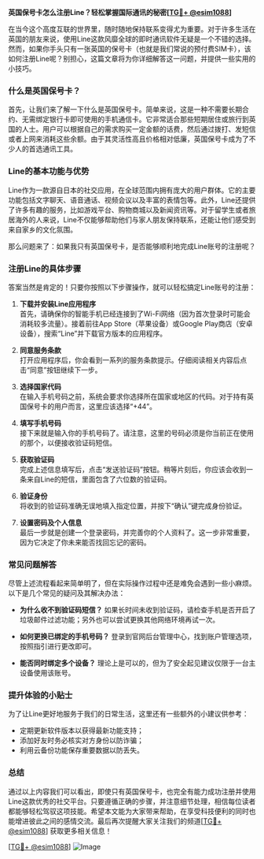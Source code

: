 **英国保号卡怎么注册Line？轻松掌握国际通讯的秘密[[TG💪+ @esim1088](https://t.me/s/esim1088)]**

在当今这个高度互联的世界里，随时随地保持联系变得尤为重要。对于许多生活在英国的朋友来说，使用Line这款风靡全球的即时通讯软件无疑是一个不错的选择。然而，如果你手头只有一张英国的保号卡（也就是我们常说的预付费SIM卡），该如何注册Line呢？别担心，这篇文章将为你详细解答这一问题，并提供一些实用的小技巧。

### 什么是英国保号卡？

首先，让我们来了解一下什么是英国保号卡。简单来说，这是一种不需要长期合约、无需绑定银行卡即可使用的手机通信卡。它非常适合那些短期居住或旅行到英国的人士。用户可以根据自己的需求购买一定金额的话费，然后通过拨打、发短信或者上网来消耗这些余额。由于其灵活性高且价格相对低廉，英国保号卡成为了不少人的首选通讯工具。

### Line的基本功能与优势

Line作为一款源自日本的社交应用，在全球范围内拥有庞大的用户群体。它的主要功能包括文字聊天、语音通话、视频会议以及丰富的表情包等。此外，Line还提供了许多有趣的服务，比如游戏平台、购物商城以及新闻资讯等。对于留学生或者旅居海外的人来说，Line不仅能够帮助他们与家人朋友保持联系，还能让他们感受到来自家乡的文化氛围。

那么问题来了：如果我只有英国保号卡，是否能够顺利地完成Line账号的注册呢？

### 注册Line的具体步骤

答案当然是肯定的！只要你按照以下步骤操作，就可以轻松搞定Line账号的注册：

1. **下载并安装Line应用程序**  
   首先，请确保你的智能手机已经连接到了Wi-Fi网络（因为首次登录时可能会消耗较多流量）。接着前往App Store（苹果设备）或Google Play商店（安卓设备），搜索“Line”并下载官方版本的应用程序。

2. **同意服务条款**  
   打开应用程序后，你会看到一系列的服务条款提示。仔细阅读相关内容后点击“同意”按钮继续下一步。

3. **选择国家代码**  
   在输入手机号码之前，系统会要求你选择所在国家或地区的代码。对于持有英国保号卡的用户而言，这里应该选择“+44”。

4. **填写手机号码**  
   接下来就是输入你的手机号码了。请注意，这里的号码必须是你当前正在使用的那个，以便接收验证码短信。

5. **获取验证码**  
   完成上述信息填写后，点击“发送验证码”按钮。稍等片刻后，你应该会收到一条来自Line的短信，里面包含了六位数的验证码。

6. **验证身份**  
   将收到的验证码准确无误地填入指定位置，并按下“确认”键完成身份验证。

7. **设置密码及个人信息**  
   最后一步就是创建一个登录密码，并完善你的个人资料了。这一步非常重要，因为它决定了你未来能否找回忘记的密码。

### 常见问题解答

尽管上述流程看起来简单明了，但在实际操作过程中还是难免会遇到一些小麻烦。以下是几个常见的疑问及其解决办法：

- **为什么收不到验证码短信？**
  如果长时间未收到验证码，请检查手机是否开启了垃圾邮件过滤功能；另外也可以尝试更换其他网络环境再试一次。

- **如何更换已绑定的手机号码？**
  登录到官网后台管理中心，找到账户管理选项，按照指引进行更改即可。

- **能否同时绑定多个设备？**
  理论上是可以的，但为了安全起见建议仅限于一台主设备使用该账号。

### 提升体验的小贴士

为了让Line更好地服务于我们的日常生活，这里还有一些额外的小建议供参考：

- 定期更新软件版本以获得最新功能支持；
- 添加好友时务必核实对方身份以防诈骗；
- 利用云备份功能保存重要数据以防丢失。

### 总结

通过以上内容我们可以看出，即使只有英国保号卡，也完全有能力成功注册并使用Line这款优秀的社交平台。只要遵循正确的步骤，并注意细节处理，相信每位读者都能够轻松驾驭这项技能。希望本文能为大家带来帮助，在享受科技便利的同时也能增进彼此之间的感情交流。最后再次提醒大家关注我们的频道[[TG💪+ @esim1088](https://t.me/s/esim1088)] 获取更多相关信息！

[[TG💪+ @esim1088](https://t.me/s/esim1088)] ![Image](https://i.postimg.cc/4NQfJmqS/Snipaste-2025-05-13-00-14-12.png)